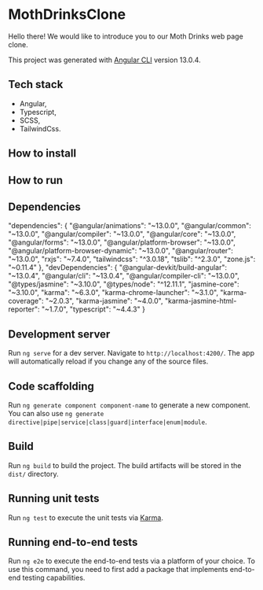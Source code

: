 # MothDrinksClone

Hello there!
We would like to introduce you to our Moth Drinks web page clone.

This project was generated with [Angular CLI](https://github.com/angular/angular-cli) version 13.0.4.

## Tech stack

- Angular,
- Typescript,
- SCSS,
- TailwindCss.

## How to install

## How to run

## Dependencies

"dependencies": {
"@angular/animations": "~13.0.0",
"@angular/common": "~13.0.0",
"@angular/compiler": "~13.0.0",
"@angular/core": "~13.0.0",
"@angular/forms": "~13.0.0",
"@angular/platform-browser": "~13.0.0",
"@angular/platform-browser-dynamic": "~13.0.0",
"@angular/router": "~13.0.0",
"rxjs": "~7.4.0",
"tailwindcss": "^3.0.18",
"tslib": "^2.3.0",
"zone.js": "~0.11.4"
},
"devDependencies": {
"@angular-devkit/build-angular": "~13.0.4",
"@angular/cli": "~13.0.4",
"@angular/compiler-cli": "~13.0.0",
"@types/jasmine": "~3.10.0",
"@types/node": "^12.11.1",
"jasmine-core": "~3.10.0",
"karma": "~6.3.0",
"karma-chrome-launcher": "~3.1.0",
"karma-coverage": "~2.0.3",
"karma-jasmine": "~4.0.0",
"karma-jasmine-html-reporter": "~1.7.0",
"typescript": "~4.4.3"
}

## Development server

Run `ng serve` for a dev server. Navigate to `http://localhost:4200/`. The app will automatically reload if you change any of the source files.

## Code scaffolding

Run `ng generate component component-name` to generate a new component. You can also use `ng generate directive|pipe|service|class|guard|interface|enum|module`.

## Build

Run `ng build` to build the project. The build artifacts will be stored in the `dist/` directory.

## Running unit tests

Run `ng test` to execute the unit tests via [Karma](https://karma-runner.github.io).

## Running end-to-end tests

Run `ng e2e` to execute the end-to-end tests via a platform of your choice. To use this command, you need to first add a package that implements end-to-end testing capabilities.

